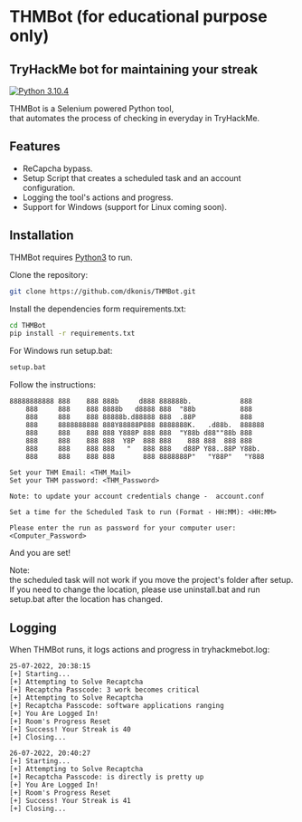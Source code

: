 # THMBot (for educational purpose only)
## TryHackMe bot for maintaining your streak

[![Python 3.10.4](https://img.shields.io/badge/python-3.10.4-yellow.svg)](https://www.python.org/)

THMBot is a Selenium powered Python tool,<br />
that automates the process of checking in everyday in TryHackMe.

## Features

- ReCapcha bypass.
- Setup Script that creates a scheduled task and an account configuration.
- Logging the tool's actions and progress.
- Support for Windows (support for Linux coming soon).



## Installation

THMBot requires [Python3](https://www.python.org/) to run.

Clone the repository:

```sh
git clone https://github.com/dkonis/THMBot.git
```

Install the dependencies form requirements.txt:

```sh
cd THMBot
pip install -r requirements.txt
```

For Windows run setup.bat:

```cmd
setup.bat
```
Follow the instructions:

```
88888888888 888    888 888b     d888 888888b.            888
    888     888    888 8888b   d8888 888  "88b           888
    888     888    888 88888b.d88888 888  .88P           888
    888     8888888888 888Y88888P888 8888888K.   .d88b.  888888
    888     888    888 888 Y888P 888 888  "Y88b d88""88b 888
    888     888    888 888  Y8P  888 888    888 888  888 888
    888     888    888 888   "   888 888   d88P Y88..88P Y88b.
    888     888    888 888       888 8888888P"   "Y88P"   "Y888

Set your THM Email: <THM_Mail>
Set your THM password: <THM_Password>

Note: to update your account credentials change -  account.conf 

Set a time for the Scheduled Task to run (Format - HH:MM): <HH:MM>

Please enter the run as password for your computer user: <Computer_Password>
```
And you are set!

Note:<br />
the scheduled task will not work if you move the project's folder after setup.<br />
If you need to change the location, please use uninstall.bat and run setup.bat after the location has changed.

## Logging

When THMBot runs, it logs actions and progress in tryhackmebot.log:

```
25-07-2022, 20:38:15
[+] Starting...
[+] Attempting to Solve Recaptcha
[+] Recaptcha Passcode: 3 work becomes critical
[+] Attempting to Solve Recaptcha
[+] Recaptcha Passcode: software applications ranging
[+] You Are Logged In!
[+] Room's Progress Reset
[+] Success! Your Streak is 40
[+] Closing...

26-07-2022, 20:40:27
[+] Starting...
[+] Attempting to Solve Recaptcha
[+] Recaptcha Passcode: is directly is pretty up
[+] You Are Logged In!
[+] Room's Progress Reset
[+] Success! Your Streak is 41
[+] Closing...
```